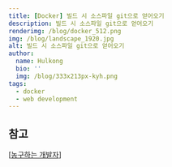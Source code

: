 ```yaml
---
title: [Docker] 빌드 시 소스파일 git으로 얻어오기
description: 빌드 시 소스파일 git으로 얻어오기
renderimg: /blog/docker_512.png
img: /blog/landscape_1920.jpg
alt: 빌드 시 소스파일 git으로 얻어오기
author:
  name: Hulkong
  bio: ''
  img: /blog/333x213px-kyh.png
tags:
  - docker
  - web development
---
```


## 참고

[[농구하는 개발자](https://basketdeveloper.tistory.com/60)]
